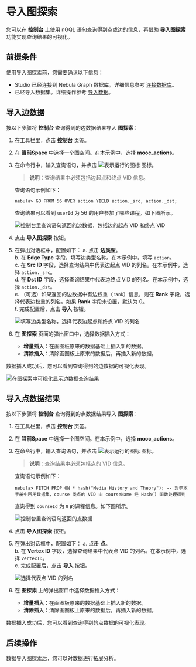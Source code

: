 # 导入图探索

您可以在 **控制台** 上使用 nGQL 语句查询得到点或边的信息，再借助 **导入图探索** 功能实现查询结果的可视化。

## 前提条件

使用导入图探索前，您需要确认以下信息：

- Studio 已经连接到 Nebula Graph 数据库。详细信息参考 [连接数据库](../install-configure/st-ug-connect.md)。
- 已经导入数据集。详细操作参考 [导入数据](../quick-start/st-ug-import-data.md)。

## 导入边数据

按以下步骤将 **控制台** 查询得到的边数据结果导入 **图探索**：

1. 在工具栏里，点击 **控制台** 页签。
2. 在 **当前Space** 中选择一个图空间。在本示例中，选择 **mooc_actions**。
3. 在命令行中，输入查询语句，并点击 ![表示运行的图标](https://docs-cdn.nebula-graph.com.cn/nebula-studio-docs/st-ug-008.png "Run 图标") 图标。
   > **说明**：查询结果中必须包括边起点和终点 VID 信息。

   查询语句示例如下：

    ```nGQL
    nebula> GO FROM 56 OVER action YIELD action._src, action._dst;
    ```

    查询结果可以看到 `userId` 为 56 的用户参加了哪些课程。如下图所示。

    ![控制台里查询语句返回的边数据，包括边的起点 VID 和终点 VID](https://docs-cdn.nebula-graph.com.cn/nebula-studio-docs/st-ug-040.png "边数据")

4. 点击 **导入图探索** 按钮。
5. 在弹出对话框中，配置如下：
   a. 点击 **边类型**。  
   b. 在 **Edge Type** 字段，填写边类型名称。在本示例中，填写 `action`。  
   c. 在 **Src ID** 字段，选择查询结果中代表边起点 VID 的列名。在本示例中，选择 `action._src`。  
   d. 在 **Dst ID** 字段，选择查询结果中代表边终点 VID 的列名。在本示例中，选择 `action._dst`。  
   e. （可选）如果返回的边数据中有边权重（`rank`）信息，则在 **Rank** 字段，选择代表边权重的列名。如果 **Rank** 字段未设置，默认为 0。  
   f. 完成配置后，点击 **导入** 按钮。  

      ![填写边类型名称，选择代表边起点和终点 VID 的列名](https://docs-cdn.nebula-graph.com.cn/nebula-studio-docs/st-ug-041.png "配置边类型信息")
6. 在 **图探索** 页面的弹出窗口中，选择数据插入方式：
   - **增量插入**：在画图板原来的数据基础上插入新的数据。
   - **清除插入**：清除画图板上原来的数据后，再插入新的数据。

数据插入成功后，您可以看到查询得到的边数据的可视化表现。

![在图探索中可视化显示边数据查询结果](https://docs-cdn.nebula-graph.com.cn/nebula-studio-docs/st-ug-044.png "可视化边数据查询结果")

## 导入点数据结果

按以下步骤将 **控制台** 查询得到的点数据结果导入 **图探索**：

1. 在工具栏里，点击 **控制台** 页签。
2. 在 **当前Space** 中选择一个图空间。在本示例中，选择 **mooc_actions**。
3. 在命令行中，输入查询语句，并点击 ![表示运行的图标](https://docs-cdn.nebula-graph.com.cn/nebula-studio-docs/st-ug-008.png "Run 图标") 图标。
   > **说明**：查询结果中必须包括点的 VID 信息。

   查询语句示例如下：

    ```nGQL
    nebula> FETCH PROP ON * hash("Media History and Theory"); -- 对于本手册中所用数据集，course 类点的 VID 由 courseName 经 Hash() 函数处理得到
    ```

    查询得到 `courseId` 为 `8` 的课程信息。如下图所示。

    ![控制台里查询语句返回的点数据](https://docs-cdn.nebula-graph.com.cn/nebula-studio-docs/st-ug-043.png "点数据")

4. 点击 **导入图探索** 按钮。
5. 在弹出对话框中，配置如下：
   a. 点击 **点**。  
   b. 在 **Vertex ID** 字段，选择查询结果中代表点 VID 的列名。在本示例中，选择 `VertexID`。  
   c. 完成配置后，点击 **导入** 按钮。  

      ![选择代表点 VID 的列名](https://docs-cdn.nebula-graph.com.cn/nebula-studio-docs/st-ug-042.png "配置点信息")
6. 在 **图探索** 上的弹出窗口中选择数据插入方式：
   - **增量插入**：在画图板原来的数据基础上插入新的数据。
   - **清除插入**：清除画图板上原来的数据后，再插入新的数据。

数据插入成功后，您可以看到查询得到的点数据的可视化表现。

## 后续操作

数据导入图探索后，您可以对数据进行拓展分析。
